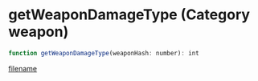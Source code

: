 # getWeaponDamageType (Category weapon)

```js
function getWeaponDamageType(weaponHash: number): int
```

[filename](getWeaponDamageType_m.md ':include')